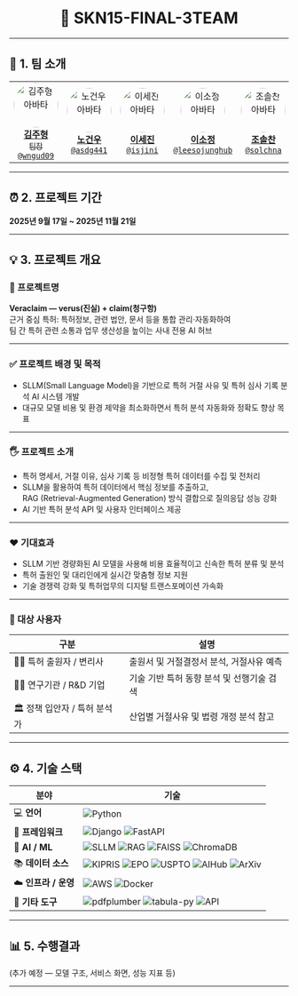 <h1 align="center">🚀 SKN15-FINAL-3TEAM</h1>

---

## 👥 1. 팀 소개

<table align="center">
  <tr>
    <td align="center" width="150">
      <a href="https://github.com/wngud09">
        <img src="https://github.com/wngud09.png" width="80" style="border-radius:50%;" alt="김주형 아바타"/><br/>
        <strong>김주형</strong><br/><sub>팀장</sub><br/><code>@wngud09</code>
      </a>
    </td>
    <td align="center" width="150">
      <a href="https://github.com/asdg441">
        <img src="https://github.com/asdg441.png" width="80" style="border-radius:50%;" alt="노건우 아바타"/><br/>
        <strong>노건우</strong><br/><code>@asdg441</code>
      </a>
    </td>
    <td align="center" width="150">
      <a href="https://github.com/isjini">
        <img src="https://github.com/isjini.png" width="80" style="border-radius:50%;" alt="이세진 아바타"/><br/>
        <strong>이세진</strong><br/><code>@isjini</code>
      </a>
    </td>
    <td align="center" width="150">
      <a href="https://github.com/leesojunghub">
        <img src="https://github.com/leesojunghub.png" width="80" style="border-radius:50%;" alt="이소정 아바타"/><br/>
        <strong>이소정</strong><br/><code>@leesojunghub</code>
      </a>
    </td>
    <td align="center" width="150">
      <a href="https://github.com/solchna">
        <img src="https://github.com/solchna.png" width="80" style="border-radius:50%;" alt="조솔찬 아바타"/><br/>
        <strong>조솔찬</strong><br/><code>@solchna</code>
      </a>
    </td>
  </tr>
</table>

---

## ⏰ 2. 프로젝트 기간  
**2025년 9월 17일 ~ 2025년 11월 21일**

---

## 💡 3. 프로젝트 개요

### 📕 프로젝트명  
**Veraclaim — verus(진실) + claim(청구항)**  
근거 중심 특허: 특허정보, 관련 법안, 문서 등을 통합 관리·자동화하여  
팀 간 특허 관련 소통과 업무 생산성을 높이는 사내 전용 AI 허브

---

### ✅ 프로젝트 배경 및 목적  
- SLLM(Small Language Model)을 기반으로 특허 거절 사유 및 특허 심사 기록 분석 AI 시스템 개발  
- 대규모 모델 비용 및 환경 제약을 최소화하면서 특허 분석 자동화와 정확도 향상 목표  

---

### 🖐️ 프로젝트 소개  
- 특허 명세서, 거절 이유, 심사 기록 등 비정형 특허 데이터를 수집 및 전처리  
- SLLM을 활용하여 특허 데이터에서 핵심 정보를 추출하고,  
  RAG (Retrieval-Augmented Generation) 방식 결합으로 질의응답 성능 강화  
- AI 기반 특허 분석 API 및 사용자 인터페이스 제공  

---

### ❤️ 기대효과  
- SLLM 기반 경량화된 AI 모델을 사용해 비용 효율적이고 신속한 특허 분류 및 분석  
- 특허 출원인 및 대리인에게 실시간 맞춤형 정보 지원  
- 기술 경쟁력 강화 및 특허업무의 디지털 트랜스포메이션 가속화  

---

### 👤 대상 사용자  
| 구분 | 설명 |
|------|------|
| 👩‍💼 특허 출원자 / 변리사 | 출원서 및 거절결정서 분석, 거절사유 예측 |
| 🧑‍🔬 연구기관 / R&D 기업 | 기술 기반 특허 동향 분석 및 선행기술 검색 |
| 🏛 정책 입안자 / 특허 분석가 | 산업별 거절사유 및 법령 개정 분석 참고 |

---

## ⚙️ 4. 기술 스택  

| 분야 | 기술 |
|------|------|
| 💻 **언어** | ![Python](https://img.shields.io/badge/Python-3.10-blue?logo=python&logoColor=white) |
| 🧩 **프레임워크** | ![Django](https://img.shields.io/badge/Django-5.0-0C4B33?logo=django&logoColor=white) ![FastAPI](https://img.shields.io/badge/FastAPI-Backend-009688?logo=fastapi&logoColor=white) |
| 🧠 **AI / ML** | ![SLLM](https://img.shields.io/badge/SLLM-7B%20Model-orange) ![RAG](https://img.shields.io/badge/RAG-Retrieval--Augmented%20Generation-purple) ![FAISS](https://img.shields.io/badge/FAISS-Vector%20Search-lightgrey) ![ChromaDB](https://img.shields.io/badge/ChromaDB-Embedding%20Store-9cf) |
| 📚 **데이터 소스** | ![KIPRIS](https://img.shields.io/badge/KIPRIS-Patent%20Data-blue) ![EPO](https://img.shields.io/badge/EPO-European%20Patent-red) ![USPTO](https://img.shields.io/badge/USPTO-US%20Patent-lightblue) ![AIHub](https://img.shields.io/badge/AI%20Hub-Korean%20Data-yellow) ![ArXiv](https://img.shields.io/badge/ArXiv-Research%20Papers-brown) |
| ☁️ **인프라 / 운영** | ![AWS](https://img.shields.io/badge/AWS-Cloud-orange?logo=amazonaws&logoColor=white) ![Docker](https://img.shields.io/badge/Docker-Container-blue?logo=docker&logoColor=white) |
| 🧾 **기타 도구** | ![pdfplumber](https://img.shields.io/badge/pdfplumber-PDF%20Extract-7B68EE) ![tabula-py](https://img.shields.io/badge/tabula--py-Table%20Parser-6A5ACD) ![API](https://img.shields.io/badge/API-Integration-green) |

---

## 📊 5. 수행결과  
(추가 예정 — 모델 구조, 서비스 화면, 성능 지표 등)

---
